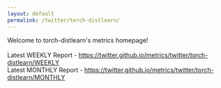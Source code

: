 ```yaml
---
layout: default
permalink: /twitter/torch-distlearn/
---
```

Welcome to torch-distlearn's metrics homepage!
<br><br>
Latest WEEKLY Report - <a href="https://twitter.github.io/metrics/twitter/torch-distlearn/WEEKLY">https://twitter.github.io/metrics/twitter/torch-distlearn/WEEKLY</a>
<br>
Latest MONTHLY Report - <a href="https://twitter.github.io/metrics/twitter/torch-distlearn/MONTHLY">https://twitter.github.io/metrics/twitter/torch-distlearn/MONTHLY</a>
<br>
